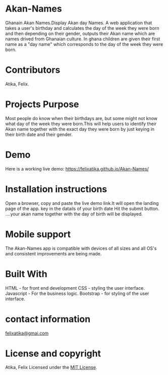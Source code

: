 # Akan-Names
Ghanain Akan Names.Display Akan day Names. 
A web application that takes a user's birthday and calculates the day of the week they
were born and then depending on their gender, outputs their Akan name which are names drived from Ghanaian culture.
In ghana children are given their first name as a "day name" which corresponds to the day of the week 
they were born.

# Contributors
Atika, Felix.

# Projects Purpose
Most people do know when their birthdays are, but some might not know what day of the week they were born.This will
help users to identify their Akan name together with the exact day they were born by just keying in their birth date and their
gender.

# Demo
Here is a working live demo: https://felixatika.github.io/Akan-Names/
# Installation instructions
Open a browser, copy and paste the live demo link.It will open the landing page of the app.
key in the datails of your birth date
Hit the submit button.
....your akan name together with the day of birth will be displayed.

# Mobile support
The Akan-Names app is compatible with devices of all sizes and all OS's and consistent improvements are being made.
# Built With
HTML - for front end development
CSS - styling the user interface.
Javascript - For the business logic.
Bootstrap - for styling of the user interface.
# contact information
felixatika@gmai.com

# License and copyright
Atika, Felix
Licensed under the [MIT License](LICENSE).

